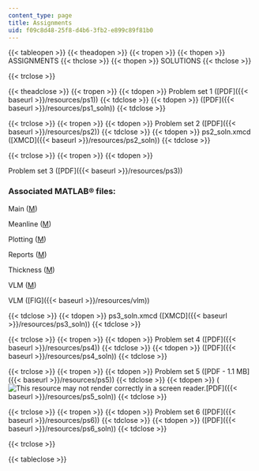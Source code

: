 ```yaml
---
content_type: page
title: Assignments
uid: f09c8d48-25f8-d4b6-3fb2-e899c89f81b0
---
```


  

{{< tableopen >}}
{{< theadopen >}}
{{< tropen >}}
{{< thopen >}}
ASSIGNMENTS
{{< thclose >}}
{{< thopen >}}
SOLUTIONS
{{< thclose >}}

{{< trclose >}}

{{< theadclose >}}
{{< tropen >}}
{{< tdopen >}}
Problem set 1 ([PDF]({{< baseurl >}}/resources/ps1))
{{< tdclose >}}
{{< tdopen >}}
([PDF]({{< baseurl >}}/resources/ps1_soln))
{{< tdclose >}}

{{< trclose >}}
{{< tropen >}}
{{< tdopen >}}
Problem set 2 ([PDF]({{< baseurl >}}/resources/ps2))
{{< tdclose >}}
{{< tdopen >}}
ps2\_soln.xmcd ([XMCD]({{< baseurl >}}/resources/ps2_soln))
{{< tdclose >}}

{{< trclose >}}
{{< tropen >}}
{{< tdopen >}}


Problem set 3 ([PDF]({{< baseurl >}}/resources/ps3))

### Associated MATLAB® files:

Main ([M](/courses/mechanical-engineering/2-611-marine-power-and-propulsion-fall-2006/assignments/main.m))

Meanline ([M](/courses/mechanical-engineering/2-611-marine-power-and-propulsion-fall-2006/assignments/meanline.m))

Plotting ([M](/courses/mechanical-engineering/2-611-marine-power-and-propulsion-fall-2006/assignments/plotting.m))

Reports ([M](/courses/mechanical-engineering/2-611-marine-power-and-propulsion-fall-2006/assignments/report.m))

Thickness ([M](/courses/mechanical-engineering/2-611-marine-power-and-propulsion-fall-2006/assignments/thickness.m))

VLM ([M](/courses/mechanical-engineering/2-611-marine-power-and-propulsion-fall-2006/assignments/vlm.m))

VLM ([FIG]({{< baseurl >}}/resources/vlm))


{{< tdclose >}}
{{< tdopen >}}
ps3\_soln.xmcd ([XMCD]({{< baseurl >}}/resources/ps3_soln))
{{< tdclose >}}

{{< trclose >}}
{{< tropen >}}
{{< tdopen >}}
Problem set 4 ([PDF]({{< baseurl >}}/resources/ps4))
{{< tdclose >}}
{{< tdopen >}}
([PDF]({{< baseurl >}}/resources/ps4_soln))
{{< tdclose >}}

{{< trclose >}}
{{< tropen >}}
{{< tdopen >}}
Problem set 5 ([PDF - 1.1 MB]({{< baseurl >}}/resources/ps5))
{{< tdclose >}}
{{< tdopen >}}
(![This resource may not render correctly in a screen reader.](/images/inacessible.gif)[PDF]({{< baseurl >}}/resources/ps5_soln))
{{< tdclose >}}

{{< trclose >}}
{{< tropen >}}
{{< tdopen >}}
Problem set 6 ([PDF]({{< baseurl >}}/resources/ps6))
{{< tdclose >}}
{{< tdopen >}}
([PDF]({{< baseurl >}}/resources/ps6_soln))
{{< tdclose >}}

{{< trclose >}}

{{< tableclose >}}